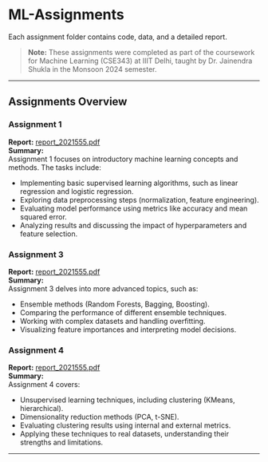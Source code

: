 # ML-Assignments

Each assignment folder contains code, data, and a detailed report.  
> **Note:** These assignments were completed as part of the coursework for Machine Learning (CSE343) at IIIT Delhi, taught by Dr. Jainendra Shukla in the Monsoon 2024 semester.

---

## Assignments Overview

### Assignment 1
**Report:** [report_2021555.pdf](Assignment%201/report_2021555.pdf)  
**Summary:**  
Assignment 1 focuses on introductory machine learning concepts and methods. The tasks include:
- Implementing basic supervised learning algorithms, such as linear regression and logistic regression.
- Exploring data preprocessing steps (normalization, feature engineering).
- Evaluating model performance using metrics like accuracy and mean squared error.
- Analyzing results and discussing the impact of hyperparameters and feature selection.

### Assignment 3
**Report:** [report_2021555.pdf](Assignment%203/report_2021555.pdf)  
**Summary:**  
Assignment 3 delves into more advanced topics, such as:
- Ensemble methods (Random Forests, Bagging, Boosting).
- Comparing the performance of different ensemble techniques.
- Working with complex datasets and handling overfitting.
- Visualizing feature importances and interpreting model decisions.

### Assignment 4
**Report:** [report_2021555.pdf](Assignment%204/report_2021555.pdf)  
**Summary:**  
Assignment 4 covers:
- Unsupervised learning techniques, including clustering (KMeans, hierarchical).
- Dimensionality reduction methods (PCA, t-SNE).
- Evaluating clustering results using internal and external metrics.
- Applying these techniques to real datasets, understanding their strengths and limitations.

---

